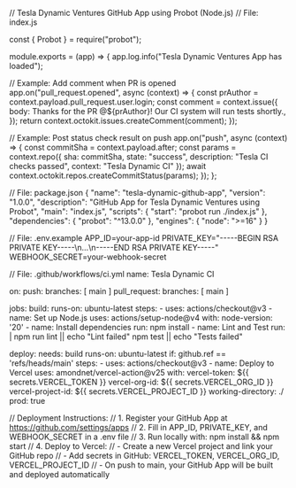 // Tesla Dynamic Ventures GitHub App using Probot (Node.js) // File: index.js

const { Probot } = require("probot");

module.exports = (app) => { app.log.info("Tesla Dynamic Ventures App has loaded");

// Example: Add comment when PR is opened app.on("pull_request.opened", async (context) => { const prAuthor = context.payload.pull_request.user.login; const comment = context.issue({ body: Thanks for the PR @${prAuthor}! Our CI system will run tests shortly., }); return context.octokit.issues.createComment(comment); });

// Example: Post status check result on push app.on("push", async (context) => { const commitSha = context.payload.after; const params = context.repo({ sha: commitSha, state: "success", description: "Tesla CI checks passed", context: "Tesla Dynamic CI" }); await context.octokit.repos.createCommitStatus(params); }); };

// File: package.json { "name": "tesla-dynamic-github-app", "version": "1.0.0", "description": "GitHub App for Tesla Dynamic Ventures using Probot", "main": "index.js", "scripts": { "start": "probot run ./index.js" }, "dependencies": { "probot": "^13.0.0" }, "engines": { "node": ">=16" } }

// File: .env.example APP_ID=your-app-id PRIVATE_KEY="-----BEGIN RSA PRIVATE KEY-----\n...\n-----END RSA PRIVATE KEY-----" WEBHOOK_SECRET=your-webhook-secret

// File: .github/workflows/ci.yml name: Tesla Dynamic CI

on: push: branches: [ main ] pull_request: branches: [ main ]

jobs: build: runs-on: ubuntu-latest steps: - uses: actions/checkout@v3 - name: Set up Node.js uses: actions/setup-node@v4 with: node-version: '20' - name: Install dependencies run: npm install - name: Lint and Test run: | npm run lint || echo "Lint failed" npm test || echo "Tests failed"

deploy: needs: build runs-on: ubuntu-latest if: github.ref == 'refs/heads/main' steps: - uses: actions/checkout@v3 - name: Deploy to Vercel uses: amondnet/vercel-action@v25 with: vercel-token: ${{ secrets.VERCEL_TOKEN }} vercel-org-id: ${{ secrets.VERCEL_ORG_ID }} vercel-project-id: ${{ secrets.VERCEL_PROJECT_ID }} working-directory: ./ prod: true

// Deployment Instructions: // 1. Register your GitHub App at https://github.com/settings/apps // 2. Fill in APP_ID, PRIVATE_KEY, and WEBHOOK_SECRET in a .env file // 3. Run locally with: npm install && npm start // 4. Deploy to Vercel: //    - Create a new Vercel project and link your GitHub repo //    - Add secrets in GitHub: VERCEL_TOKEN, VERCEL_ORG_ID, VERCEL_PROJECT_ID //    - On push to main, your GitHub App will be built and deployed automatically
